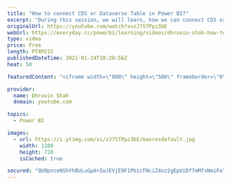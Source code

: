 ```yaml
---
title: "How to connect CDS or Dataverse Table in Power BI?"
excerpt: "During this session, we will learn, how we can connect CDS or Dataverse table in Power BI. Sometimes we need to connect our data verse or CDS table in Power BI. So, how we can connect? I will explain step by step information here. Also, we will learn how we can find out our Data verse table URL? Let’s"
originalUrl: https://youtube.com/watch?v=zJ7SfPpz3bE
webUrl: https://everyday.cc/powerbi/learning/videos/dhruvin-shah-how-to-connect-cds-or-dataverse-table-in-power-bi/
type: video
price: Free
length: PT4M21S
publishedDateTime: 2021-01-24T10:28:56Z
heat: 50

featuredContent: "<iframe width=\"800\" height=\"500\" frameborder=\"0\" src=\"https://www.youtube.com/embed/zJ7SfPpz3bE\" allow=\"accelerometer; autoplay; encrypted-media; gyroscope; picture-in-picture\" allowfullscreen></iframe>"

provider:
  name: Dhruvin Shah
  domain: youtube.com

topics:
  - Power BI

images:
  - url: https://i.ytimg.com/vi/zJ7SfPpz3bE/maxresdefault.jpg
    width: 1280
    height: 720
    isCached: true

secured: "QU0pnceNShYhBULuGpA+IwJEVjE9F1PbicFNciZ4oz2gEpUiDf7mMfvNmiFe7vxNab//49M7fElnELlaNQjrhn5+TvzMk3XM9oltEKCOFjzQ3zc6CcnV6d5EuDWkOPWmDKgx3E6XNx3gMXtoYQW3SbuQ9a2AD5/j3tbswm3e74URXQ1gx7VZw4bK66+SZ19t8szPzO/r7Kze6rbqF3a8sHcuULQk0rYH+g50L/Qfmhcf0vZVeFZPMAWOP4ET8cs/XFU/Xxj9Z8zRoGUZBK1Uj8O7aMYfl7yTetM7oAatLiBKoD64ZuM0VSX+k5JYBgDWJK0smLph5Co7cecuMs1Xl0ewbYxrkkW3itD75rYzRON4Trm0vfhZeJTztWzpXfkj9GzjabNDazKvnksKDuMo0Xo5j+G6OYMbUOJUwatdwXU=;mFwBwRH2k9qpE4FYaQQKCw=="
---
```


